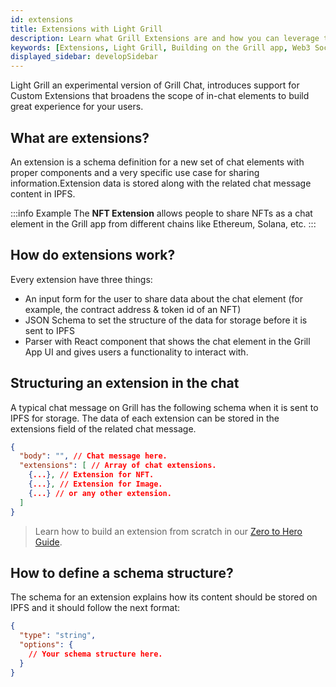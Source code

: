 ```yaml
---
id: extensions
title: Extensions with Light Grill
description: Learn what Grill Extensions are and how you can leverage them to create improved chat experiences for your users.
keywords: [Extensions, Light Grill, Building on the Grill app, Web3 Social, Blockchain, Subsocial]
displayed_sidebar: developSidebar
---
```


Light Grill an experimental version of Grill Chat, introduces support for Custom Extensions that broadens the scope of in-chat elements to build great experience for your users.

## What are extensions?

An extension is a schema definition for a new set of chat elements with proper components and a very specific use case for sharing information.Extension data is stored along with the related chat message content in IPFS.

:::info Example
 The **NFT Extension** allows people to share NFTs as a chat element in the Grill app from different chains like Ethereum, Solana, etc. 
:::

## How do extensions work?

Every extension have three things:

- An input form for the user to share data about the chat element (for example, the contract address & token id of an NFT)
- JSON Schema to set the structure of the data for storage before it is sent to IPFS
- Parser with React component that shows the chat element in the Grill App UI and gives users a functionality to interact with. 

## Structuring an extension in the chat

A typical chat message on Grill has the following schema when it is sent to IPFS for storage. The data of each extension can be stored in the extensions field of the related chat message.

```json
{
  "body": "", // Chat message here.
  "extensions": [ // Array of chat extensions.
    {...}, // Extension for NFT.
    {...}, // Extension for Image.
    {...} // or any other extension.
  ]
}
```

> Learn how to build an extension from scratch in our [Zero to Hero Guide](/docs/zero-to-hero/extension/overview).
## How to define a schema structure?

The schema for an extension explains how its content should be stored on IPFS and it should follow the next format:

```json
{
  "type": "string",
  "options": {
    // Your schema structure here.
  }
}
```
